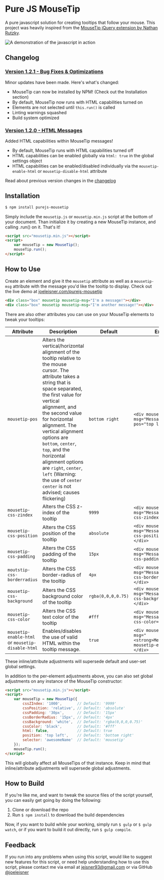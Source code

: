 # Pure JS MouseTip
A pure javascript solution for creating tooltips that follow your mouse. This project was heavily inspired from the [MouseTip jQuery extension by Nathan Rutzky](https://github.com/nathco/jQuery.mousetip).

![A demonstration of the javascript in action](http://joeleisner.com/github/screenshots/purejs-mousetip/purejs-moustip-demo.gif)

## Changelog

### [Version 1.2.1 - Bug Fixes & Optimizations](https://github.com/joeleisner/purejs-mousetip/releases/tag/v1.2.1)
Minor updates have been made. Here's what's changed:
* MouseTip can now be installed by NPM! (Check out the Installation section)
* By default, MouseTip now runs with HTML capabilities turned on
* Elements are not selected until `this.run()` is called
* Linting warnings squashed
* Build system optimized

### [Version 1.2.0 - HTML Messages](https://github.com/joeleisner/purejs-mousetip/releases/tag/v1.2.0)
Added HTML capabilities within MouseTip messages!
* By default, MouseTip runs with HTML capabilities turned off
* HTML capabilities can be enabled globally via `html: true` in the global settings object
* HTML capabilities can be enabled/disabled individually via the `mousetip-enable-html` or `mousetip-disable-html` attribute

Read about previous version changes in the [changelog](changelog.md)

## Installation
```bash
$ npm install purejs-mousetip
```
Simply include the `mousetip.js` or `mousetip.min.js` script at the bottom of your document. Than initialize it by creating a new MouseTip instance, and calling .run() on it. That's it!
```html
<script src="mousetip.min.js"></script>
<script>
    var mouseTip = new MouseTip();
    mouseTip.run();
</script>
```

## How to Use
Create an element and give it the `mousetip` attribute as well as a `mousetip-msg` attribute with the message you'd like the tooltip to display. Check out the live demo at [joeleisner.com/purejs-mousetip](http://joeleisner.com/purejs-mousetip)
```html
<div class="box" mousetip mousetip-msg="I'm a message!"></div>
<div class="box" mousetip mousetip-msg="I'm another message!"></div>
```
There are also other attributes you can use on your MouseTip elements to tweak your tooltips:

Attribute | Description | Default | Example
--- | --- | --- | ---
`mousetip-pos` | Alters the vertical/horizontal alignment of the tooltip relative to the mouse cursor. The attribute takes a string that is space separated, the first value for vertical alignment, and the second value for horizontal alignment. The vertical alignment options are `bottom`, `center`, `top`, and the horizontal alignment options are `right`, `center`, `left` (Warning: the use of `center center` is not advised; causes flickering) | `bottom right` | `<div mousetip mousetip-msg="Message" mousetip-pos="top left"></div>`
`mousetip-css-zindex` | Alters the CSS z-index of the tooltip | `9999` | `<div mousetip mousetip-msg="Message" mousetip-css-zindex="1000"></div>`
`mousetip-css-position` | Alters the CSS position of the tooltip | `absolute` | `<div mousetip mousetip-msg="Message" mousetip-css-position="relative"></div>`
`mousetip-css-padding` | Alters the CSS padding of the tooltip | `15px` | `<div mousetip mousetip-msg="Message" mousetip-css-padding="30px"></div>`
`moutstip-css-borderradius` | Alters the CSS border-radius of the tooltip | `4px` | `<div mousetip mousetip-msg="Message" mousetip-css-borderradius="15px"></div>`
`mousetip-css-background` | Alters the CSS background color of the tooltip | `rgba(0,0,0,0.75)` | `<div mousetip mousetip-msg="Message" mousetip-css-background="white"></div>`
`mousetip-css-color` | Alters the CSS text color of the tooltip | `#fff` | `<div mousetip mousetip-msg="Message" mousetip-css-color="black"></div>`
`mousetip-enable-html` or `mousetip-disable-html` | Enables/disables the use of valid HTML within the tooltip message. | `true` | `<div mousetip mousetip-msg="<strong>Message</strong>" mousetip-enable-html></div>`

These inline/attribute adjustments will supersede default and user-set global settings.

In addition to the per-element adjustments above, you can also set global adjustments on any instance of the MouseTip constructor:
```html
<script src="mousetip.min.js"></script>
<script>
    var mouseTip = new MouseTip({
        cssZIndex: '1000',       // Default: '9999'
        cssPosition: 'relative', // Default: 'absolute'
        cssPadding: '30px',      // Default: '15px'
        cssBorderRadius: '15px', // Default: '4px'
        cssBackground: 'white',  // Default: 'rgba(0,0,0,0.75)'
        cssColor: 'black',       // Default: '#fff'
        html: false,             // Default: true
        position: 'top left',    // Default: 'bottom right'
        selector: 'awesomeName'  // Default: 'mousetip'
    });
    mouseTip.run();
</script>
```
This will globally affect all MouseTips of that instance. Keep in mind that inline/attribute adjustments will supersede global adjustments.

## How to Build
If you're like me, and want to tweak the source files of the script yourself, you can easily get going by doing the following:

1. Clone or download the repo
2. Run `$ npm install` to download the build dependencies

Now, if you want to build while your working, simply run `$ gulp` or `$ gulp watch`, or if you want to build it out directly, run `$ gulp compile`.

## Feedback
If you run into any problems when using this script, would like to suggest new features for this script, or need help understanding how to use this script, please contact me via email at [jeisner93@gmail.com](mailto:jeisner93@gmail.com) or via GitHub [@joeleisner](https://github.com/joeleisner)
